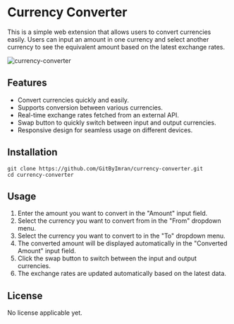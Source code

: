 # Currency Converter

This is a simple web extension that allows users to convert currencies easily. Users can input an amount in one currency and select another currency to see the equivalent amount based on the latest exchange rates.

![currency-converter](https://i.ibb.co/jk6TT4k/image.png)

## Features

- Convert currencies quickly and easily.
- Supports conversion between various currencies.
- Real-time exchange rates fetched from an external API.
- Swap button to quickly switch between input and output currencies.
- Responsive design for seamless usage on different devices.

## Installation

```terminal
git clone https://github.com/GitByImran/currency-converter.git
cd currency-converter
```

## Usage

1. Enter the amount you want to convert in the "Amount" input field.
2. Select the currency you want to convert from in the "From" dropdown menu.
3. Select the currency you want to convert to in the "To" dropdown menu.
4. The converted amount will be displayed automatically in the "Converted Amount" input field.
5. Click the swap button to switch between the input and output currencies.
6. The exchange rates are updated automatically based on the latest data.


## License

No license applicable yet.